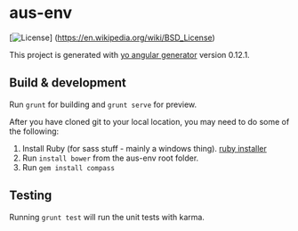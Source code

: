 # aus-env

[![License](https://img.shields.io/badge/license-BSD-blue.svg)]
(https://en.wikipedia.org/wiki/BSD_License)

This project is generated with [yo angular generator](https://github.com/yeoman/generator-angular)
version 0.12.1.

## Build & development

Run `grunt` for building and `grunt serve` for preview.

After you have cloned git to your local location, you may need to do some of the following:

1. Install Ruby (for sass stuff - mainly a windows thing).  [ruby installer](http://rubyinstaller.org/)
2. Run `install bower` from the aus-env root folder.
3. Run `gem install compass`

## Testing

Running `grunt test` will run the unit tests with karma.

